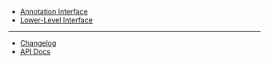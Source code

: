 - [Annotation Interface](./index.md)
- [Lower-Level Interface](./lower-level.md)

---

- [Changelog](./CHANGELOG.md)
- [API Docs](javadoc/index.html)
